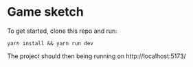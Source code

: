 # Game sketch

To get started, clone this repo and run:

``yarn install && yarn run dev``

The project should then being running on http://localhost:5173/
